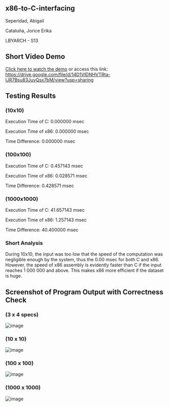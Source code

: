## x86-to-C-interfacing
Seperidad, Abigail

Cataluña, Jorice Erika

LBYARCH - S13

## Short Video Demo
[Click here to watch the demo](https://drive.google.com/file/d/14D1VlDNHVTRta-IJR7Bsu83JuvQsx7bM/view?usp=sharing) or access this link: https://drive.google.com/file/d/14D1VlDNHVTRta-IJR7Bsu83JuvQsx7bM/view?usp=sharing

## Testing Results
### (10x10)
Execution Time of C: 0.000000 msec

Execution Time of x86: 0.000000 msec

Time Difference: 0.000000 msec

### (100x100)
Execution Time of C: 0.457143 msec

Execution Time of x86: 0.028571 msec

Time Difference: 0.428571 msec

### (1000x1000)
Execution Time of C: 41.657143 msec

Execution Time of x86: 1.257143 msec

Time Difference: 40.400000 msec

### Short Analysis
During 10x10, the input was too low that the speed of the computation was negligible enough by the system, thus the 0.00 msec for both C and x86. However, the speed of x86 assembly is evidently faster than C if the input reaches 1 000 000 and above. This makes x86 more efficient if the dataset is huge.

## Screenshot of Program Output with Correctness Check
### (3 x 4 specs)
![image](https://github.com/user-attachments/assets/2acbbf00-b3ba-4b25-8718-296ab5e0fa2d)

### (10 x 10)
![image](https://github.com/user-attachments/assets/6abb2828-f599-4f13-bc0d-aee58055209f)

### (100 x 100)
![image](https://github.com/user-attachments/assets/5dc0bde0-13fd-445c-a2e8-e5ca8d834b73)

### (1000 x 1000)
![image](https://github.com/user-attachments/assets/10c02710-4c05-46fc-90f4-3748ccf25e0a)

